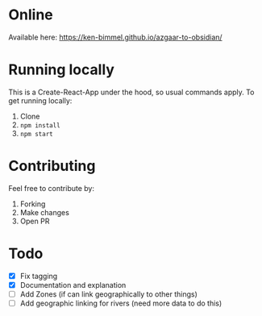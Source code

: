 # Online
Available here: https://ken-bimmel.github.io/azgaar-to-obsidian/

# Running locally
This is a Create-React-App under the hood, so usual commands apply. To get running locally:
1. Clone
2. `npm install`
3. `npm start`

# Contributing
Feel free to contribute by:
1. Forking
2. Make changes
3. Open PR

# Todo
- [x] Fix tagging
- [x] Documentation and explanation
- [ ] Add Zones (if can link geographically to other things)
- [ ] Add geographic linking for rivers (need more data to do this)
